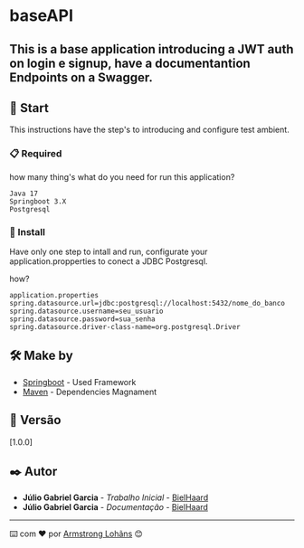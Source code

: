 # baseAPI
<h2>This is a base application introducing a JWT auth on login e signup, have a documentantion Endpoints on a Swagger.</h2>

## 🚀 Start

This instructions have the step's to introducing and configure test ambient.

### 📋 Required

how many thing's what do you need for run this application?

```
Java 17
Springboot 3.X
Postgresql

```

### 🔧 Install

Have only one step to intall and run, configurate your application.propperties to conect a JDBC Postgresql.

how? 

```
application.properties
spring.datasource.url=jdbc:postgresql://localhost:5432/nome_do_banco
spring.datasource.username=seu_usuario
spring.datasource.password=sua_senha
spring.datasource.driver-class-name=org.postgresql.Driver
```

## 🛠️ Make by


* [Springboot](https://docs.spring.io/spring-framework/reference/index.html) - Used  Framework
* [Maven](https://maven.apache.org/) - Dependencies Magnament


## 📌 Versão

[1.0.0]

## ✒️ Autor

* **Júlio Gabriel Garcia** - *Trabalho Inicial* - [BielHaard]([https://github.com/linkParaPerfil](https://github.com/BielHaard/))
* **Júlio Gabriel Garcia** - *Documentação* - [BielHaard]([https://github.com/linkParaPerfil](https://github.com/BielHaard/))


---
⌨️ com ❤️ por [Armstrong Lohãns](https://gist.github.com/lohhans) 😊
